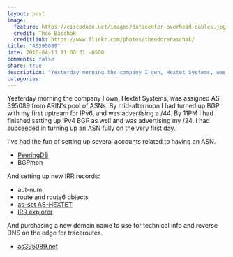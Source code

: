 ```yaml
---
layout: post
image:
  feature: https://ciscodude.net/images/datacenter-overhead-cables.jpg
  credit: Theo Baschak
  creditlink: https://www.flickr.com/photos/theodorebaschak/
title: "AS395089"
date: 2016-04-13 11:00:01 -0500
comments: false
share: true
description: "Yesterday morning the company I own, Hextet Systems, was assigned AS 395089 from ARIN's pool of ASNs. By mid-afternoon I had turned up BGP with my first uptream for IPv6, and was advertising a /44. By 11PM I had finished setting up IPv4 BGP as well and was advertising my /24."
categories: 
---
```

Yesterday morning the company I own, Hextet Systems, was assigned AS 395089 from ARIN's pool of ASNs. By mid-afternoon I had turned up BGP with my first uptream for IPv6, and was advertising a /44. By 11PM I had finished setting up IPv4 BGP as well and was advertising my /24. I had succeeded in turning up an ASN fully on the very first day.

I've had the fun of setting up several accounts related to having an ASN.

*	[PeeringDB](https://www.peeringdb.com/asn/395089)
*	BGPmon

And setting up new IRR records:

*	aut-num
*	route and route6 objects
*	[as-set AS-HEXTET](http://irrexplorer.nlnog.net/search/AS-HEXTET)
*	[IRR explorer](http://irrexplorer.nlnog.net/search/395089)

And purchasing a new domain name to use for technical info and reverse DNS on the edge for traceroutes.

*	[as395089.net](http://as395089.net)

